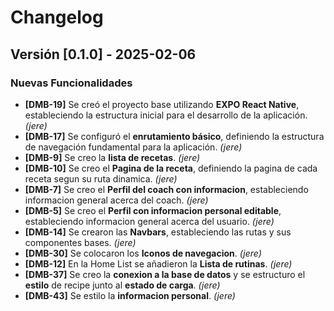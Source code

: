 # Changelog

## Versión [0.1.0] - 2025-02-06

### Nuevas Funcionalidades
- **[DMB-19]** Se creó el proyecto base utilizando **EXPO React Native**, estableciendo la estructura inicial para el desarrollo de la aplicación. *(jere)*
- **[DMB-17]** Se configuró el **enrutamiento básico**, definiendo la estructura de navegación fundamental para la aplicación. *(jere)*
- **[DMB-9]** Se creo la **lista de recetas**. *(jere)*
- **[DMB-10]** Se creo el **Pagina de la receta**, definiendo la pagina de cada receta segun su ruta dinamica. *(jere)*
- **[DMB-7]** Se creo el **Perfil del coach con informacion**, estableciendo informacion general acerca del coach. *(jere)*
- **[DMB-5]** Se creo el **Perfil con informacion personal editable**, estableciendo informacion general acerca del usuario. *(jere)*
- **[DMB-14]** Se crearon las **Navbars**, estableciendo las rutas y sus componentes bases. *(jere)*
- **[DMB-30]** Se colocaron los **Iconos de navegacion**. *(jere)*
- **[DMB-12]** En la Home List se añadieron la **Lista de rutinas**. *(jere)*
- **[DMB-37]** Se creo la **conexion a la base de datos** y se estructuro el **estilo** de recipe junto al **estado de carga**. *(jere)*
- **[DMB-43]** Se estilo la **informacion personal**. *(jere)*